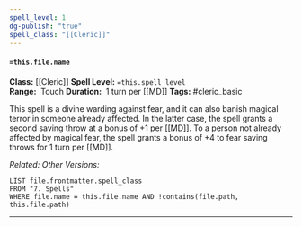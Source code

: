 ```yaml
---
spell_level: 1
dg-publish: "true"
spell_class: "[[Cleric]]"
---
```


#### `=this.file.name`

**Class:** [[Cleric]]
**Spell Level:** `=this.spell_level`  
**Range:**  Touch
**Duration:**  1 turn per [[MD]]
**Tags:** #cleric_basic 

This spell is a divine warding against fear, and it can also banish magical terror in someone already affected. In the latter case, the spell grants a second saving throw at a bonus of +1 per [[MD]]. To a person not already affected by magical fear, the spell grants a bonus of +4 to fear saving throws for 1 turn per [[MD]].

*Related:* 
*Other Versions:*
```dataview
LIST file.frontmatter.spell_class
FROM "7. Spells"
WHERE file.name = this.file.name AND !contains(file.path, this.file.path)
```
___
